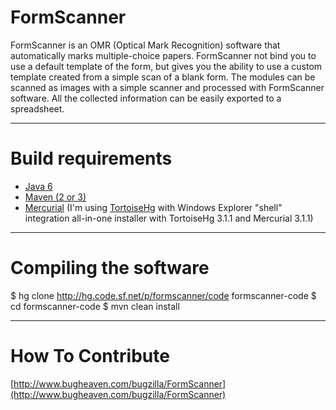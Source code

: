FormScanner
===

FormScanner is an OMR (Optical Mark Recognition) software that automatically marks multiple-choice papers. 
FormScanner not bind you to use a default template of the form, but gives you the ability to use a custom template created from a simple scan of a blank form.
The modules can be scanned as images with a simple scanner and processed with FormScanner software.
All the collected information can be easily exported to a spreadsheet.

---

Build requirements
===

* [Java 6](http://www.oracle.com/technetwork/java/javase/downloads/index.html)
* [Maven (2 or 3)](http://maven.apache.org/)
* [Mercurial](http://mercurial.selenic.com/) (I'm using [TortoiseHg](http://tortoisehg.bitbucket.org/) with Windows Explorer "shell" integration all-in-one installer with TortoiseHg 3.1.1 and Mercurial 3.1.1)

---

Compiling the software
===

$ hg clone http://hg.code.sf.net/p/formscanner/code formscanner-code
$ cd formscanner-code
$ mvn clean install

---

How To Contribute
===

[http://www.bugheaven.com/bugzilla/FormScanner](http://www.bugheaven.com/bugzilla/FormScanner)